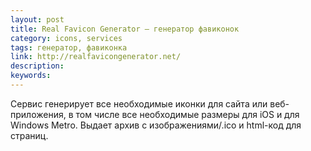 ```yaml
---
layout: post
title: Real Favicon Generator — генератор фавиконок
category: icons, services
tags: генератор, фавиконка
link: http://realfavicongenerator.net/
description:
keywords:
---
```


<p>Сервис генерирует все необходимые иконки для сайта или веб-приложения, в том числе все необходимые размеры для iOS и для Windows Metro. Выдает архив с изображениями/.ico и html-код для страниц.</p>
